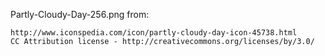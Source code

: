 Partly-Cloudy-Day-256.png from:

    http://www.iconspedia.com/icon/partly-cloudy-day-icon-45738.html
    CC Attribution license - http://creativecommons.org/licenses/by/3.0/